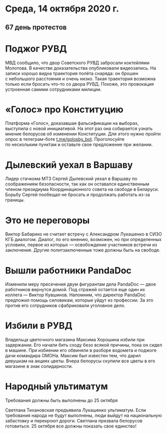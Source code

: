 # Среда, 14 октября 2020 г.
## 67 день протестов

# Поджог РУВД

МВД сообщило, что двор Советского РУВД забросали коктейлями Молотова. В качестве доказательства опубликовали видеозапись. На записи хорошо видна траектория полёта снаряда: он брошен   
с небольшого расстояния и очень низко. Такая траектория возможна только если бросать что-то со двора РУВД. Похоже, это провокация устроенная самими сотрудниками милиции.

# «Голос» про Конституцию

Платформа «Голос», доказавшая фальсификации на выборах, выступила с новой инициативой. На этот раз она собирается узнать мнение белорусов об изменении Конституции. Для этого нужно пройти опрос в телеграм-боте [t.me/golosby\_bot](https://t.me/golosby_bot). Проголосуйте   
по нескольким пунктам и оставьте свое предложение при желании.

# Дылевский уехал в Варшаву

Лидер стачкома МТЗ Сергей Дылевский уехал в Варшаву по соображениям безопасности, так как он оставался единственным членом президиума Координационного совета на свободе в Беларуси. Борьбу Сергей пообещал не бросать и продолжать работать из-за границы.

# Это не переговоры

Виктор Бабарико не считает встречу с Александром Лукашенко в СИЗО КГБ диалогом. Диалог, по его мнению, возможен, но при определенных условиях, первое из которых — освобождение участников встречи из заключения. Другие политзаключенные тоже должны быть на свободе.

# Вышли работники PandaDoc

Изменили меру пресечения двум фигурантам дела PandaDoc — двое работников вернутся домой. Под стражей остается еще один их коллега — Виктор Кувшинов. Напомним, что директор PandaDoc предложил помощь силовикам, которые уйдут из профессии. За это против его сотрудников сфабриковали уголовное дело.

# Избили в РУВД

Владельца цветочного магазина Максима Хорошина избили при задержании. Его начали бить сходу безо всякой причины, пока он сидел в машине. При избиении его обвиняли в разборе водомета и поджоге дачи командира ОМОНа. Максим был известен тем, что дарил девушкам на акциях цветы. Вчера белорусы скупили все цветы в его магазине в знак солидарности.


# Народный ультиматум

Требования должны быть выполнены до 25 октября

Светлана Тихановская предъявила Лукашенко ультиматум. Если требования народа не будут выполнены, люди выйдут на национальную забастовку и перекроют дороги. Светлана призвала белорусов готовиться. 25 октября все должны показать свое единство\!
